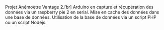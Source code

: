 Projet Anémoètre Vantage 2.[br]
Arduino en capture et récupération des données via un raspberry pie 2 en serial.
Mise en cache des données dans une base de données.
Utilisation de la base de données via un script PHP ou un script Nodejs.

